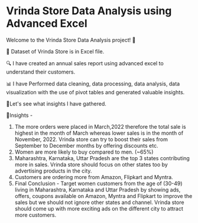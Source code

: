 # Vrinda Store Data Analysis using Advanced Excel

Welcome to the Vrinda Store Data Analysis project! 🎉

📅 Dataset of Vrinda Store is in Excel file.

🔍 I have created an annual sales report using advanced excel to understand their customers.

📊 I have Performed data cleaning, data processing, data analysis, data visualization with the use of pivot tables and generated
valuable insights.

🌱Let's see what insights I have gathered. 

💠Insights - 
1) The more orders were placed in March,2022 therefore the total sale is highest in the month of March whereas lower sales is in the month of November, 2022. Vrinda store can try to boost their sales from September to December months by offering discounts etc.
2) Women are more likely to buy compared to men. (~65%)
3) Maharashtra, Karnataka, Uttar Pradesh are the top 3 states contributing more in sales. Vrinda store should focus on other states too by advertising products in the city.
4) Customers are ordering more from Amazon, Flipkart and Myntra.
5) Final Conclusion - Target women customers from the age of (30-49) living in Maharashtra, Karnataka and Uttar Pradesh by showing ads, offers, coupons available on Amazon, Myntra and Flipkart to improve the sales but we should not ignore other states and channel. Vrinda store should come up with more exciting ads on the different city to attract more customers.
